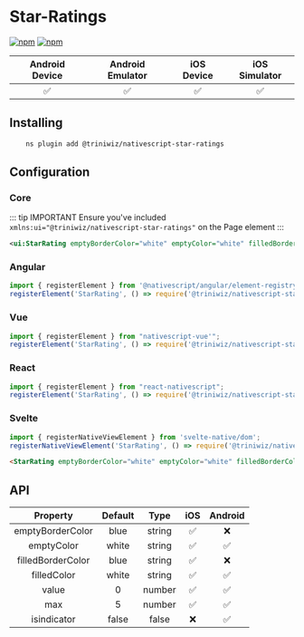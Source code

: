 # Star-Ratings

[![npm](https://img.shields.io/npm/v/@triniwiz/nativescript-star-ratings.svg)](https://www.npmjs.com/package/@triniwiz/nativescript-star-ratings)
[![npm](https://img.shields.io/npm/dt/@triniwiz/nativescript-star-ratings.svg?label=npm%20downloads)](https://www.npmjs.com/package/@triniwiz/nativescript-star-ratings)

|   Android Device  |   Android Emulator    |   iOS Device  |   iOS Simulator   |
| :-------------:     |:-------------:        |:-------------:| :-----:            |
| :white_check_mark:|:white_check_mark:     |:white_check_mark:|    :white_check_mark:| 


## Installing 

```bash
    ns plugin add @triniwiz/nativescript-star-ratings
```

## Configuration

### Core

::: tip IMPORTANT
Ensure you've included `xmlns:ui="@triniwiz/nativescript-star-ratings"` on the
Page element
:::

```xml
<ui:StarRating emptyBorderColor="white" emptyColor="white" filledBorderColor="black" filledColor="red" value="2" max="5"/>
```

### Angular

```ts
import { registerElement } from '@nativescript/angular/element-registry';
registerElement('StarRating', () => require('@triniwiz/nativescript-star-ratings').StarRating);
```

### Vue

```ts
import { registerElement } from "nativescript-vue'";
registerElement('StarRating', () => require('@triniwiz/nativescript-star-ratings').StarRating);
```



### React

```ts
import { registerElement } from "react-nativescript";
registerElement('StarRating', () => require('@triniwiz/nativescript-star-ratings').StarRating);
```



### Svelte

```ts
import { registerNativeViewElement } from 'svelte-native/dom';
registerNativeViewElement('StarRating', () => require('@triniwiz/nativescript-star-ratings').StarRating);
```

```html
<StarRating emptyBorderColor="white" emptyColor="white" filledBorderColor="black" filledColor="red" value="{{value}}" max="{{max}}" isindicator="false"></StarRating>
```


## API

|   Property  |   Default    |   Type  |   iOS  | Android |
| :-------------:|:-------------: |:-------------:| :-----:| :-----:|
| emptyBorderColor |blue    | string | :white_check_mark: | :x: |
| emptyColor |white    | string | :white_check_mark: | :white_check_mark: |
| filledBorderColor |blue    | string | :white_check_mark: | :x: |
| filledColor |white    | string | :white_check_mark: | :white_check_mark: |
| value |0    | number | :white_check_mark: | :white_check_mark: |
| max |5    | number | :white_check_mark: | :white_check_mark: |
| isindicator |false    | false | :x: | :white_check_mark: |